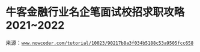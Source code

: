 # 牛客金融行业名企笔面试校招求职攻略 2021~2022

来源：[`www.nowcoder.com/tutorial/10023/90217b8a3f034b5188c53a9505fcc658`](https://www.nowcoder.com/tutorial/10023/90217b8a3f034b5188c53a9505fcc658)